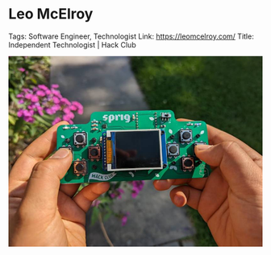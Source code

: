 # Leo McElroy

Tags: Software Engineer, Technologist
Link: https://leomcelroy.com/
Title: Independent Technologist | Hack Club

![Untitled](Leo%20McElroy%2019096a96bb8743fa870c7b113a8208ba/Untitled.png)
